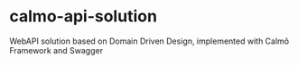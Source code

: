 # calmo-api-solution
WebAPI solution based on Domain Driven Design, implemented with Calmô Framework and Swagger
